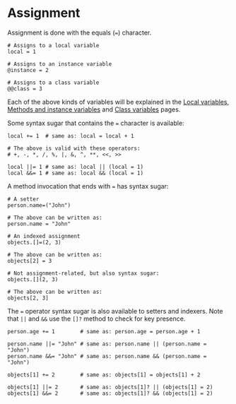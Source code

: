 # Assignment

Assignment is done with the equals (`=`) character.

```crystal
# Assigns to a local variable
local = 1

# Assigns to an instance variable
@instance = 2

# Assigns to a class variable
@@class = 3
```

Each of the above kinds of variables will be explained in the [Local variables](local_variables.html), [Methods and instance variables](methods_and_instance_variables.html) and [Class variables](class_variables.html) pages.

Some syntax sugar that contains the `=` character is available:

```crystal
local += 1  # same as: local = local + 1

# The above is valid with these operators:
# +, -, *, /, %, |, &, ^, **, <<, >>

local ||= 1 # same as: local || (local = 1)
local &&= 1 # same as: local && (local = 1)
```

A method invocation that ends with `=` has syntax sugar:

```crystal
# A setter
person.name=("John")

# The above can be written as:
person.name = "John"

# An indexed assignment
objects.[]=(2, 3)

# The above can be written as:
objects[2] = 3

# Not assignment-related, but also syntax sugar:
objects.[](2, 3)

# The above can be written as:
objects[2, 3]
```

The `=` operator syntax sugar is also available to setters and indexers. Note that `||` and `&&` use the `[]?` method to check for key presence.

```crystal
person.age += 1        # same as: person.age = person.age + 1

person.name ||= "John" # same as: person.name || (person.name = "John")
person.name &&= "John" # same as: person.name && (person.name = "John")

objects[1] += 2        # same as: objects[1] = objects[1] + 2

objects[1] ||= 2       # same as: objects[1]? || (objects[1] = 2)
objects[1] &&= 2       # same as: objects[1]? && (objects[1] = 2)
```
